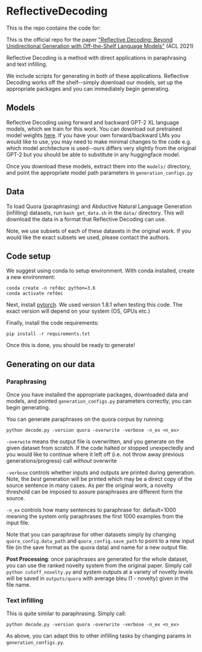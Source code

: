 # ReflectiveDecoding

This is the repo contains the code for:

This is the official repo for the paper ["Reflective Decoding: Beyond Unidirectional Generation with Off-the-Shelf Language Models"](https://homes.cs.washington.edu/~pawest/ReflectiveDecoding.html) (ACL 2021)

Reflective Decoding is a method with direct applications in paraphrasing and text infilling. 

We include scripts for generating in both of these applications. Reflective Decoding works off the shelf--simply download our models, set up the appropriate packages and you can immediately begin generating.

## Models

Reflective Decoding using forward and backward GPT-2 XL language models, which we train for this work. You can download out pretrained model weights [here](https://github.com/peterwestuw/GPT2ForwardBackward). If you have your own forward/backward LMs you would like to use, you may need to make minimal changes to the code e.g. which model architecture is used--ours differs very slightly from the original GPT-2 but you should be able to substitute in any huggingface model. 

Once you download these models, extract them into the `models/` directory, and point the appropriate model path parameters in `generation_configs.py`

## Data

To load Quora (paraphrasing) and Abductive Natural Language Generation (infilling) datasets, run `bash get_data.sh` in the `data/` directory. This will download the data in a format that Reflective Decoding can use.

Note, we use subsets of each of these datasets in the original work. If you would like the exact subsets we used, please contact the authors. 

## Code setup

We suggest using conda to setup environment. With conda installed, create a new environment:

```
conda create -n refdec python=3.6
conda activate refdec
```

Next, install [pytorch](https://pytorch.org/). We used version 1.8.1 when testing this code. The exact version will depend on your system (OS, GPUs etc.)

Finally, install the code requirements:


```
pip install -r requirements.txt
```

Once this is done, you should be ready to generate!

## Generating on our data


### Paraphrasing

Once you have installed the appropriate packages, downloaded data and models, and pointed `generation_configs.py` parameters correctly, you can begin generating. 

You can generate paraphrases on the quora corpus by running:

```
python decode.py -version quora -overwrite -verbose -n_ex <n_ex>
```

`-overwite` means the output file is overwritten, and you generate on the given dataset from scratch. If the code halted or stopped unexpectedly and you would like to continue where it left off (i.e. not throw away previous generations/progress) call *without* overwrite

`-verbose` controls whether inputs and outputs are printed during generation. Note, the *best* generation will be printed which may be a direct copy of the source sentence in many cases. As per the original work, a novelty threshold can be imposed to assure paraphrases are different form the source.

`-n_ex` controls how many sentences to paraphrase for. default=1000 meaning the system only paraphrases the first 1000 examples from the input file. 

Note that you can paraphrase for other datasets simply by changing `quora_config.data_path` and  `quora_config.save_path` to point to a new input file (in the save format as the quora data) and name for a new output file.

**Post Processing**: once paraphrases are generated for the whole dataset, you can use the ranked novelty system from the original paper. Simply call ` python cutoff_novelty.py` and system outputs at a variety of novelty levels will be saved in `outputs/quora` with average bleu (1 - novelty) given in the file name.

### Text infilling

This is quite similar to paraphrasing. Simply call:

```
python decode.py -version quora -overwrite -verbose -n_ex <n_ex>
```

As above, you can adapt this to other infilling tasks by changing params in `generation_configs.py`. 
